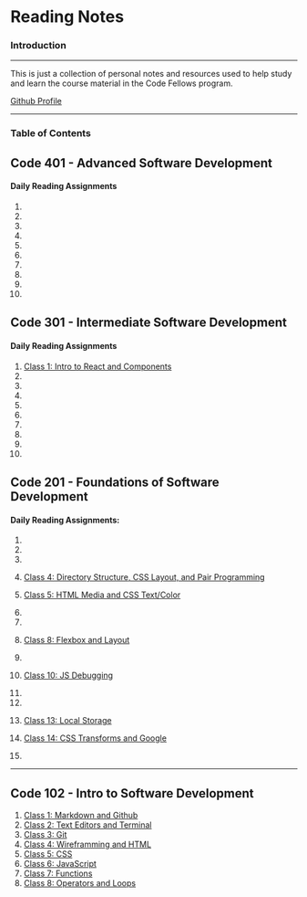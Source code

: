 # Reading Notes

### Introduction

***

This is just a collection of personal notes and resources used to help study and learn the course material in the Code Fellows program.

[Github Profile](https://github.com/HaydenCleaver)

***
### Table of Contents


## Code 401 - Advanced Software Development

#### Daily Reading Assignments

1.
2.
3.
4.
5.
6.
7.
8.
9.
10.

## Code 301 - Intermediate Software Development

#### Daily Reading Assignments

1. [Class 1: Intro to React and Components](https://haydencleaver.github.io/reading-notes/301_Class1.md)
2.
3.
4.
5.
6.
7.
8.
9.
10.

## Code 201 - Foundations of Software Development

#### Daily Reading Assignments:

1.
2.
3.
4. [Class 4: Directory Structure, CSS Layout, and Pair Programming](https://haydencleaver.github.io/reading-notes/class-04)

5. [Class 5: HTML Media and CSS Text/Color](https://haydencleaver.github.io/reading-notes/class-05)
6.
7.
8. [Class 8: Flexbox and Layout](https://haydencleaver.github.io/reading-notes/class-08)
9.
10. [Class 10: JS Debugging](https://haydencleaver.github.io/reading-notes/class-10)
11.
12.
13. [Class 13: Local Storage](https://haydencleaver.github.io/reading-notes/class-13)
14. [Class 14: CSS Transforms and Google](https://haydencleaver.github.io/reading-notes/class-14)
15.

***

## Code 102 - Intro to Software Development

1. [Class 1: Markdown and Github](https://haydencleaver.github.io/reading-notes/Class1)
2. [Class 2: Text Editors and Terminal](https://haydencleaver.github.io/reading-notes/Class2)
3. [Class 3: Git](https://haydencleaver.github.io/reading-notes/Class3)
4. [Class 4: Wireframming and HTML](https://haydencleaver.github.io/reading-notes/Class4)
5. [Class 5: CSS](https://haydencleaver.github.io/reading-notes/Class5)
6. [Class 6: JavaScript](https://haydencleaver.github.io/reading-notes/Class6)
7. [Class 7: Functions](https://haydencleaver.github.io/reading-notes/Class7)
8. [Class 8: Operators and Loops](https://haydencleaver.github.io/reading-notes/Class8)
